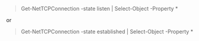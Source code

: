 >Get-NetTCPConnection -state listen | Select-Object -Property *

or 

>Get-NetTCPConnection -state established | Select-Object -Property *



